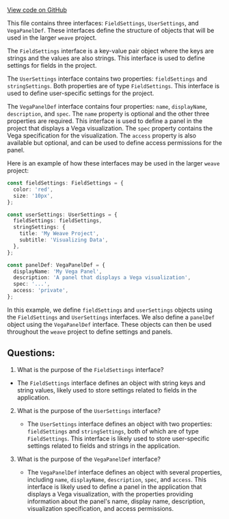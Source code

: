 [View code on GitHub](https://github.com/wandb/weave/weave-js/src/common/util/vega2.ts)

This file contains three interfaces: `FieldSettings`, `UserSettings`, and `VegaPanelDef`. These interfaces define the structure of objects that will be used in the larger `weave` project. 

The `FieldSettings` interface is a key-value pair object where the keys are strings and the values are also strings. This interface is used to define settings for fields in the project. 

The `UserSettings` interface contains two properties: `fieldSettings` and `stringSettings`. Both properties are of type `FieldSettings`. This interface is used to define user-specific settings for the project. 

The `VegaPanelDef` interface contains four properties: `name`, `displayName`, `description`, and `spec`. The `name` property is optional and the other three properties are required. This interface is used to define a panel in the project that displays a Vega visualization. The `spec` property contains the Vega specification for the visualization. The `access` property is also available but optional, and can be used to define access permissions for the panel. 

Here is an example of how these interfaces may be used in the larger `weave` project:

```typescript
const fieldSettings: FieldSettings = {
  color: 'red',
  size: '10px',
};

const userSettings: UserSettings = {
  fieldSettings: fieldSettings,
  stringSettings: {
    title: 'My Weave Project',
    subtitle: 'Visualizing Data',
  },
};

const panelDef: VegaPanelDef = {
  displayName: 'My Vega Panel',
  description: 'A panel that displays a Vega visualization',
  spec: '...',
  access: 'private',
};
```

In this example, we define `fieldSettings` and `userSettings` objects using the `FieldSettings` and `UserSettings` interfaces. We also define a `panelDef` object using the `VegaPanelDef` interface. These objects can then be used throughout the `weave` project to define settings and panels.
## Questions: 
 1. What is the purpose of the `FieldSettings` interface?
   - The `FieldSettings` interface defines an object with string keys and string values, likely used to store settings related to fields in the application.

2. What is the purpose of the `UserSettings` interface?
   - The `UserSettings` interface defines an object with two properties: `fieldSettings` and `stringSettings`, both of which are of type `FieldSettings`. This interface is likely used to store user-specific settings related to fields and strings in the application.

3. What is the purpose of the `VegaPanelDef` interface?
   - The `VegaPanelDef` interface defines an object with several properties, including `name`, `displayName`, `description`, `spec`, and `access`. This interface is likely used to define a panel in the application that displays a Vega visualization, with the properties providing information about the panel's name, display name, description, visualization specification, and access permissions.
